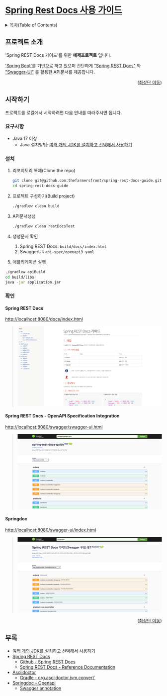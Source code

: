 [Spring Rest Docs 사용 가이드](https://github.com/thefarmersfront/spring-rest-docs-guide)
==================================
<!-- @see https://raw.githubusercontent.com/othneildrew/Best-README-Template/master/README.md -->
<a name="readme-top"></a>

<!-- TABLE OF CONTENTS -->
<details>
  <summary>목차(Table of Contents)</summary>
  <ol>
    <li>
      <a href="#프로젝트-소개">프로젝트 소개</a>
    <li>
      <a href="#시작하기">시작하기</a>
      <ul>
        <li><a href="#준비사항">준비사항</a></li>
        <li><a href="#설치">설치</a></li>
      </ul>
    </li>
    <li><a href="#부록">부록</a></li>
  </ol>
</details>

<!-- ABOUT THE PROJECT -->
## 프로젝트 소개
'Spring REST Docs 가이드'를 위한 **예제프로젝트** 입니다.

['Spring Boot'][url-spring-boot]를 기반으로 하고 있으며 간단하게 ["Spring REST Docs"](url-spring-rest-docs-project) 와 ["Swagger-UI"](url-swagger-ui) 를 활용한 API문서를 제공합니다.

<p style="text-align: right">(<a href="#readme-top">최상단 이동</a>)</p>

<!-- GETTING STARTED -->
## 시작하기

프로젝트를 로컬에서 시작하려면 다음 안내를 따라주시면 됩니다.

### 요구사항
* Java 17 이상
  * Java 설치방법: [여러 개의 JDK를 설치하고 선택해서 사용하기](https://blog.benelog.net/installing-jdk.html)  

### 설치

1. 리포지토리 복제(Clone the repo)
    ```sh
   git clone git@github.com:thefarmersfront/spring-rest-docs-guide.git
   cd spring-rest-docs-guide
    ```

2. 프로젝트 구성하기(Build project)
    ```sh
   ./gradlew clean build
    ```

3. API문서생성
    ```sh
   ./gradlew clean restDocsTest
    ```

4. 생성문서 확인
   1. Spring REST Docs: `build/docs/index.html`
   2. SwaggerUI: `api-spec/openapi3.yaml`

5. 애플리케이션 실행
```sh
./gradlew apiBuild
cd build/libs
java -jar application.jar
```

### 확인
#### Spring REST Docs
[http://localhost:8080/docs/index.html]()
> ![Spring REST Docs 예제화면](readme-img/spring-rest-docs-example.png)

#### Spring REST Docs - OpenAPI Specification Integration
[http://localhost:8080/swagger/swagger-ui.html]()
> ![Spring REST Docs - OpenAPI Integration 예제화면](readme-img/spring-rest-docs-openapi-example.png)

#### Springdoc
[http://localhost:8080/swagger-ui/index.html]()
> ![Springdocs 예제화면](readme-img/springdocs-example.png)


<p style="text-align: right">(<a href="#readme-top">최상단 이동</a>)</p>

<!-- APPENDIX -->
## 부록

* [여러 개의 JDK를 설치하고 선택해서 사용하기](https://blog.benelog.net/installing-jdk.html)
* [Spring REST Docs](https://spring.io/projects/spring-restdocs)
  * [Github - Spring REST Docs](https://github.com/spring-projects/spring-restdocs)
  * [Spring REST Docs - Reference Documentation](https://docs.spring.io/spring-restdocs/docs/current/reference/html5/)
* [Asciidoctor](https://asciidoctor.org/)
  * [Gradle - org.asciidoctor.jvm.convert`](https://plugins.gradle.org/plugin/org.asciidoctor.jvm.convert)
* [Springdoc - Openapi](https://springdoc.org/)
  * [Swagger annotation](https://github.com/swagger-api/swagger-core/wiki/Swagger-2.X---Annotations)

<!-- MARKDOWN LINKS & IMAGES -->
<!-- https://www.markdownguide.org/basic-syntax/#reference-style-links -->
[url-spring-boot]: https://spring.io/projects/spring-boot/
[url-spring-boot-ref-doc]: https://docs.spring.io/spring-boot/docs/current/reference/htmlsingle/
[url-spring-rest-docs-project]: https://spring.io/projects/spring-restdocs/
[url-spring-rest-docs-ref-doc]: https://docs.spring.io/spring-restdocs/docs/current/reference/html5/
[url-swagger-io]: https://swagger.io/
[url-swagger-ui]: https://swagger.io/tools/swagger-ui/
